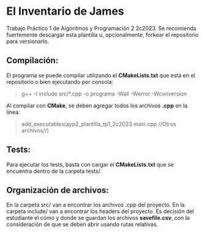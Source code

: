 # El Inventario de James

Trabajo Práctico 1 de Algoritmos y Programación 2 2c2023.
Se recomienda fuertemente descargar esta plantilla u, opcionalmente, forkear el repositorio para versionarlo.

## Compilación:

El programa se puede compilar utilizando el **CMakeLists.txt** que está en el repositorio o bien ejecutando por consola:

> g++ -I include src/*.cpp -o programa -Wall -Werror -Wconversion

Al compilar con **CMake**, se deben agregar todos los archivos **.cpp** en la línea:

> add_executables(ayp2_plantilla_tp1_2c2023 main.cpp //Otros archivos//)

## Tests:

Para ejecutar los tests, basta con cargar el **CMakeLists.txt** que se encuentra dentro de la carpeta tests/.

## Organización de archivos:

En la carpeta src/ van a encontrar los archivos .cpp del proyecto.
En la carpeta include/ van a encontrar los headers del proyecto.
Es decisión del estudiante el cómo y donde se guardan los archivos **savefile.csv**, con la consideración de que se deben abrir usando rutas relativas.
